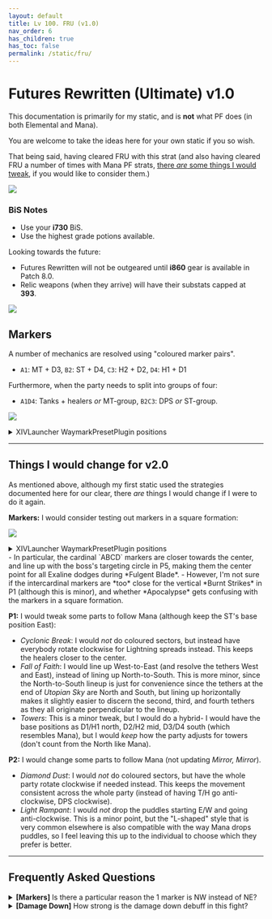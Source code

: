 ```yaml
---
layout: default
title: Lv 100. FRU (v1.0)
nav_order: 6
has_children: true
has_toc: false
permalink: /static/fru/
---
```


# Futures Rewritten (Ultimate) v1.0

This documentation is primarily for my static, and is **not** what PF does (in 
both Elemental and Mana).

You are welcome to take the ideas here for your own static if you so wish.

That being said, having cleared FRU with this strat (and also having cleared 
FRU a number of times with Mana PF strats, [there *are* some things I would 
tweak](#things-i-would-change-for-v20), if you would like to consider them.)

![]({{site.baseurl}}/images/ultimates/fru/clear_ss.jpg)

### BiS Notes

- Use your **i730** BiS.
- Use the highest grade potions available.

Looking towards the future:

- Futures Rewritten will not be outgeared until **i860** gear is available in
Patch 8.0.
- Relic weapons (when they arrive) will have their substats capped at **393**.

<div>
  <a href="{{site.baseurl}}/fru_cheatsheet.jpg">
    <img src="{{site.baseurl}}/fru_cheatsheet.jpg">
  </a>
</div>

## Markers

A number of mechanics are resolved using "coloured marker pairs".

- `A1`: MT + D3, `B2`: ST + D4, `C3`: H2 + D2, `D4`: H1 + D1

Furthermore, when the party needs to split into groups of four:

- `A1D4`: Tanks + healers *or* MT-group, `B2C3`: DPS _or_ ST-group.


![]({{site.baseurl}}/images/ultimates/fru/markers.jpg)
<details markdown=block>
<summary>XIVLauncher WaymarkPresetPlugin positions</summary>

```json
{
  "Name":"FRU",
  "MapID":1006,
  "A":{"X":100.0,"Y":0.0,"Z":90.0,"ID":0,"Active":true},
  "B":{"X":110.0,"Y":0.0,"Z":100.0,"ID":1,"Active":true},
  "C":{"X":100.0,"Y":0.0,"Z":110.0,"ID":2,"Active":true},
  "D":{"X":90.0,"Y":0.0,"Z":100.0,"ID":3,"Active":true},
  "One":{"X":92.929,"Y":0.0,"Z":92.929,"ID":4,"Active":true},
  "Two":{"X":107.071,"Y":0.0,"Z":92.929,"ID":5,"Active":true},
  "Three":{"X":107.071,"Y":0.0,"Z":107.071,"ID":6,"Active":true},
  "Four":{"X":92.929,"Y":0.0,"Z":107.071,"ID":7,"Active":true}
}
```

</details>

---

## Things I would change for v2.0

As mentioned above, although my first static used the strategies documented 
here for our clear, there *are* things I would change if I were to do it again.

**Markers:** I would consider testing out markers in a square formation:

![]({{site.baseurl}}/images/ultimates/fru/square_markers.jpg)
<details markdown=block>
<summary>XIVLauncher WaymarkPresetPlugin positions</summary>

```json
{
  "Name":"FRU (Square markers)",
  "MapID":1006,
  "A":{"X":100.0,"Y":0.0,"Z":93.0,"ID":0,"Active":true},
  "B":{"X":107.0,"Y":0.0,"Z":100.0,"ID":1,"Active":true},
  "C":{"X":100.0,"Y":0.0,"Z":107.0,"ID":2,"Active":true},
  "D":{"X":93.0,"Y":0.0,"Z":100.0,"ID":3,"Active":true},
  "One":{"X":93.0,"Y":0.0,"Z":93.0,"ID":4,"Active":true},
  "Two":{"X":107.0,"Y":0.0,"Z":93.0,"ID":5,"Active":true},
  "Three":{"X":107.0,"Y":0.0,"Z":107.0,"ID":6,"Active":true},
  "Four":{"X":93.0,"Y":0.0,"Z":107.0,"ID":7,"Active":true}
}
```

</details>
- In particular, the cardinal `ABCD` markers are closer towards the center, and
line up with the boss's targeting circle in P5, making them the center point
for all Exaline dodges during *Fulgent Blade*.
- However, I'm not sure if the intercardinal markers are *too* close for the 
vertical *Burnt Strikes* in P1 (although this is minor), and whether 
*Apocalypse* gets confusing with the markers in a square formation.

**P1:** I would tweak some parts to follow Mana (although keep the ST's base 
position East):
- *Cyclonic Break*: I would *not* do coloured sectors, but instead have 
everybody rotate clockwise for Lightning spreads instead. This keeps the 
healers closer to the center.
- *Fall of Faith*: I would line up West-to-East (and resolve the tethers West 
and East), instead of lining up North-to-South. This is more minor, since the 
North-to-South lineup is just for convenience since the tethers at the end of 
*Utopian Sky* are North and South, but lining up horizontally makes it slightly 
easier to discern the second, third, and fourth tethers as they all originate 
perpendicular to the lineup.
- *Towers*: This is a minor tweak, but I would do a hybrid- I would have the
base positions as D1/H1 north, D2/H2 mid, D3/D4 south (which resembles Mana), 
but I would *keep* how the party adjusts for towers (don't count from the North 
like Mana).

**P2:** I would change some parts to follow Mana (not updating *Mirror, 
Mirror*).
- *Diamond Dust*: I would *not* do coloured sectors, but have the whole party 
rotate clockwise if needed instead. This keeps the movement consistent across 
the whole party (instead of having T/H go anti-clockwise, DPS clockwise).
- *Light Rampant*: I would *not* drop the puddles starting E/W and going 
anti-clockwise. This is a minor point, but the "L-shaped" style that is very
common elsewhere is also compatible with the way Mana drops puddles, so I feel
leaving this up to the individual to choose which they prefer is better.

---

## Frequently Asked Questions

<details markdown=block>
<summary><b>[Markers]</b> Is there a particular reason the 1 marker is NW 
instead of NE?</summary>
<table>
  <tr><td><p>Yes. Because melee want rear positionals, putting D1 and D2 at 
  the boss's rear leads to the "MT group west, ST group east" split, or 
  more specifically, everything from N to SW being the "MT group's" half.</p>
  <p>The only way to get that and still give melee rear positionals is to split
   the arena between the West and East.</p>
   <p>In FRU's case, many mechanics can be resolved based on either "ranged + 
  melee" pairs (e.g: the crystals phase) or "tank/healer + DPS" pairs (e.g: 
  <em>Cyclonic Break</em>), which leads to being able to assign mechanics 
  based on coloured quadrants (e.g: the MT+D3 pair is responsible for the "red 
  markers").</p>
  <p>For other reasons, most other fights split the arena between the front and
  back, which leads to the 1 marker being on the NE instead.</p></td></tr>
</table>
</details>

<details markdown=block>
<summary>
  <b>[Damage Down]</b> How strong is the damage down debuff in this fight?
</summary>
<table>
  <tr>
    <td>
      <p>There are actually <em>two</em> different Damage Down debuffs in this 
      encounter, both of which lowers a player's damage by <b>90%</b>.</p>
      <ul>
        <li><em>Damage Down</em> comes from getting hit by avoidable attacks.</li>
        <li><em>Mark of Mortality</em> comes from resolving stacks with less 
        than the required number of players.</li>
      </ul>
      <p>These damage downs also come from two separate debuffs, so <em>they
      stack</em> together for a combined <b>99% damage down!</b></p>
    </td>
    <td style="text-align:center">
      <img src="{{site.baseurl}}/images/ultimates/fru/01/damage_down.png">
      <img src="{{site.baseurl}}/images/ultimates/fru/01/mark_of_mortality.png">
    </td>
  </tr>
</table>
</details>

<script data-goatcounter="https://tuufless.goatcounter.com/count"
        async src="//gc.zgo.at/count.js"></script>
